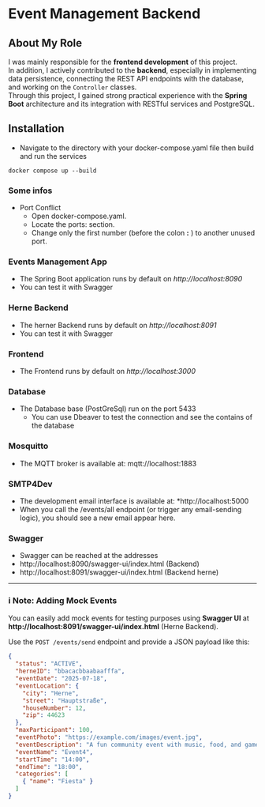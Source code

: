 # Event Management Backend

## About My Role

I was mainly responsible for the **frontend development** of this project.  
In addition, I actively contributed to the **backend**, especially in implementing data persistence, connecting the REST API endpoints with the database, and working on the `Controller` classes.  
Through this project, I gained strong practical experience with the **Spring Boot** architecture and its integration with RESTful services and PostgreSQL.


## Installation

* Navigate to the directory with your docker-compose.yaml file then build and run the services

```
docker compose up --build

```

### Some infos

* Port Conflict
    * Open docker-compose.yaml.
    * Locate the ports: section.
    * Change only the first number (before the colon **:** ) to another unused port.

### Events Management App

* The Spring Boot application runs by default on *http://localhost:8090*
* You can test it with Swagger

### Herne Backend

* The herner Backend runs by default on *http://localhost:8091*
* You can test it with Swagger

### Frontend

* The Frontend runs by default on *http://localhost:3000*

### Database

* The Database base (PostGreSql) run on the port 5433
    * You can use Dbeaver to test the connection and see the contains of the database

### Mosquitto
* The MQTT broker is available at: mqtt://localhost:1883
### SMTP4Dev

* The development email interface is available at: *http://localhost:5000
* When you call the /events/all endpoint (or trigger any email-sending logic), you should see a new email appear here.

### Swagger

* Swagger can be reached at the addresses
* http://localhost:8090/swagger-ui/index.html (Backend)
* http://localhost:8091/swagger-ui/index.html (Backend herne)

---

### ℹ️ Note: Adding Mock Events

You can easily add mock events for testing purposes using **Swagger UI** at  
**http://localhost:8091/swagger-ui/index.html** (Herne Backend).

Use the `POST /events/send` endpoint and provide a JSON payload like this:

```json
{
  "status": "ACTIVE",
  "herneID": "bbacacbbaabaafffa",
  "eventDate": "2025-07-18",
  "eventLocation": {
    "city": "Herne",
    "street": "Hauptstraße",
    "houseNumber": 12,
    "zip": 44623
  },
  "maxParticipant": 100,
  "eventPhoto": "https://example.com/images/event.jpg",
  "eventDescription": "A fun community event with music, food, and games.",
  "eventName": "Event4",
  "startTime": "14:00",
  "endTime": "18:00",
  "categories": [
    { "name": "Fiesta" }
  ]
}

